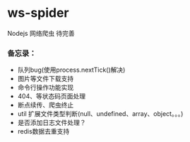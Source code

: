 # ws-spider

Nodejs 网络爬虫 待完善

### 备忘录：

* 队列bug(使用process.nextTick()解决)
* 图片等文件下载支持
* 命令行操作功能实现
* 404、等状态码页面处理
* 断点续传、爬虫终止
* util 扩展文件类型判断(null、undefined、array、object。。。)
* 是否添加日志文件处理？
* redis数据去重支持
